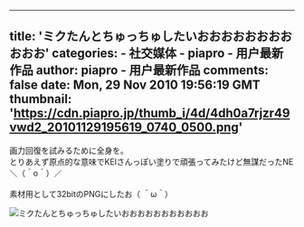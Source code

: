 
---
title: 'ミクたんとちゅっちゅしたいおおおおおおおおおおお'
categories: 
    - 社交媒体
    - piapro - 用户最新作品
author: piapro - 用户最新作品
comments: false
date: Mon, 29 Nov 2010 19:56:19 GMT
thumbnail: 'https://cdn.piapro.jp/thumb_i/4d/4dh0a7rjzr49vwd2_20101129195619_0740_0500.png'
---

<div>   
<p class="cd_dtl_cap">画力回復を試みるために全身を。<br>
とりあえず原点的な意味でKEIさんっぽい塗りで頑張ってみたけど無謀だったNE＼（＾o＾）／<br>
<br>
素材用として32bitのPNGにしたお（ ＾ω＾）</p><div class="illust-whole">
<img src="https://cdn.piapro.jp/thumb_i/4d/4dh0a7rjzr49vwd2_20101129195619_0740_0500.png" alt="ミクたんとちゅっちゅしたいおおおおおおおおおおお" referrerpolicy="no-referrer">
</div>  
</div>
            